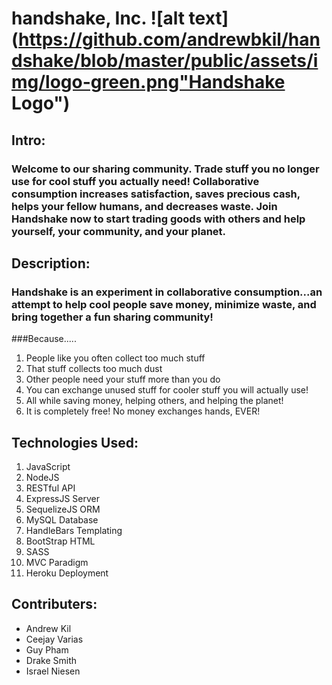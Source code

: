 # handshake, Inc. ![alt text](https://github.com/andrewbkil/handshake/blob/master/public/assets/img/logo-green.png"Handshake Logo")
## Intro:
### Welcome to our sharing community. Trade stuff you no longer use for cool stuff you actually need! Collaborative consumption increases satisfaction, saves precious cash, helps your fellow humans, and decreases waste. Join Handshake now to start trading goods with others and help yourself, your community, and your planet.

## Description:
### Handshake is an experiment in collaborative consumption...an attempt to help cool people save money, minimize waste, and bring together a fun sharing community!
###Because.....
1. People like you often collect too much stuff
2. That stuff collects too much dust
3. Other people need your stuff more than you do
4. You can exchange unused stuff for cooler stuff you will actually use!
5. All while saving money, helping others, and helping the planet!
6. It is completely free! No money exchanges hands, EVER!

## Technologies Used:
1. JavaScript
2. NodeJS
3. RESTful API
4. ExpressJS Server
5. SequelizeJS ORM
6. MySQL Database
7. HandleBars Templating
8. BootStrap HTML 
9. SASS 
10. MVC Paradigm
11. Heroku Deployment

## Contributers:
+ Andrew Kil
+ Ceejay Varias
+ Guy Pham
+ Drake Smith
+ Israel Niesen